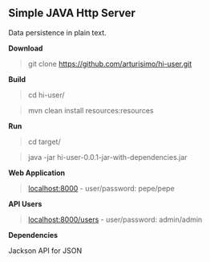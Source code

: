 ## Simple JAVA Http Server

Data persistence in plain text. 

**Download**

> git clone https://github.com/arturisimo/hi-user.git

**Build**

> cd hi-user/

> mvn clean install resources:resources

**Run**

> cd target/

> java -jar hi-user-0.0.1-jar-with-dependencies.jar

**Web Application**

> [localhost:8000](http://localhost:8000) - user/password: pepe/pepe

**API Users**

> [localhost:8000/users](http://localhost:8000/users) - user/password: admin/admin

**Dependencies**

Jackson API for JSON 
